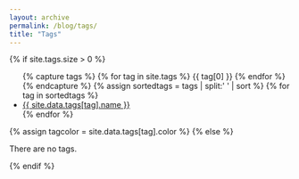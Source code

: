 ```yaml
---
layout: archive
permalink: /blog/tags/
title: "Tags"
---
```

{% if site.tags.size > 0 %}
<ul>
	{% capture tags %}
		{% for tag in site.tags %}
			{{ tag[0] }}
		{% endfor %}
	{% endcapture %}
	{% assign sortedtags = tags | split:' ' | sort %}
		{% for tag in sortedtags %}
  			<li><a id = "{{ tag }}" class='t' href="{{ site.url }}/blog/tags/{{ tag }}">{{ site.data.tags[tag].name }}</a></li>
		{% endfor %}
</ul>
{% assign tagcolor = site.data.tags[tag].color %}
		<style>
			{% if tagcolor %}
				{% for tag in sortedtags %}
					#{{ tag }}{
						border-bottom-color:#{{ tagcolor }};
						box-shadow:inset 0 -3px 0 #{{ tagcolor }};
					}
					#{{ tag }}:hover, #{{ tag }}:active{
						background:#{{ tagcolor }};
					}
				{% endfor %}
   		{% endif %}
		</style>
{% else %}
<p class='notice-brown'>There are no tags.</p>
{% endif %}
